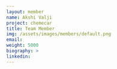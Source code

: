 ```yaml
---
layout: member
name: Akshi Valji
project: chemecar
title: Team Member
img: /assets/images/members/default.png
email:
weight: 5000
biography: >
linkedin:
---
```

